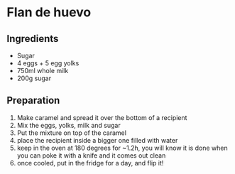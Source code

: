 # Flan de huevo

## Ingredients  

- Sugar  
- 4 eggs + 5 egg yolks  
- 750ml whole milk  
- 200g sugar  

## Preparation  

1. Make caramel and spread it over the bottom of a recipient
2. Mix the eggs, yolks, milk and sugar
3. Put the mixture on top of the caramel
4. place the recipient inside a bigger one filled with water
5. keep in the oven at 180 degrees for ~1.2h, you will know it is done when you can poke it with a knife and it comes out clean
6. once cooled, put in the fridge for a day, and flip it!
